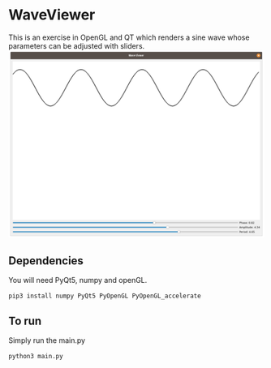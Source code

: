 # WaveViewer
This is an exercise in OpenGL and QT which renders a sine wave whose parameters can be adjusted with sliders.
![image of a wave during runtime](https://github.com/TCooper1996/WaveViewer/blob/master/wave.png)

## Dependencies
You will need PyQt5, numpy and openGL.

```shell
pip3 install numpy PyQt5 PyOpenGL PyOpenGL_accelerate
```

## To run
Simply run the main.py
```shell
python3 main.py
```
